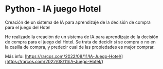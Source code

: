# Python - IA juego Hotel

Creación de un sistema de IA para aprendizaje de la decisión de compra para el juego del Hotel

He realizado la creación de un sistema de IA para aprendizaje de la decisión de compra para el juego del Hotel. Se trata de decidir si se compra o no en la casilla de compra, y predecir cual de las propiedades es mejor comprar.

Más info: [https://rarcos.com/2022/08/11/IA-Juego-Hotel/](https://rarcos.com/2022/08/11/IA-Juego-Hotel/)
